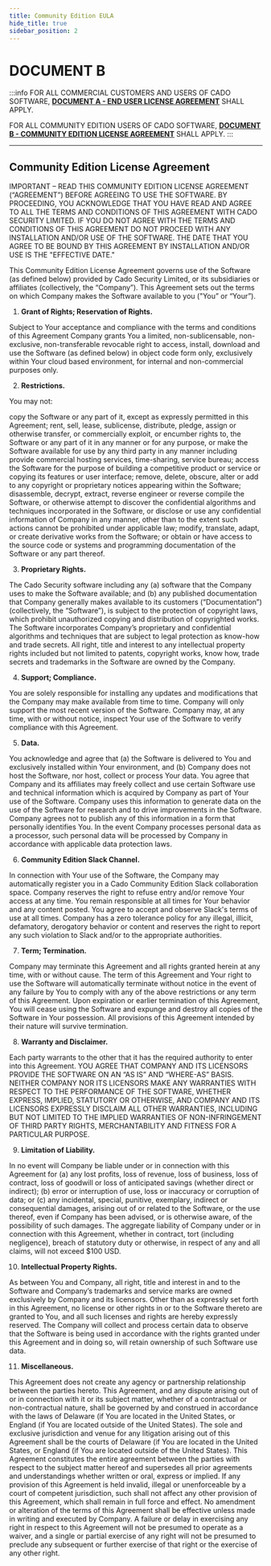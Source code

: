 ```yaml
---
title: Community Edition EULA
hide_title: true
sidebar_position: 2
---
```


# DOCUMENT B

:::info
FOR ALL COMMERCIAL CUSTOMERS AND USERS OF CADO SOFTWARE, [**DOCUMENT A - END USER LICENSE AGREEMENT**](/eula/commercial-eula#end-user-license-agreement) SHALL APPLY.

FOR ALL COMMUNITY EDITION USERS OF CADO SOFTWARE, [**DOCUMENT B - COMMUNITY EDITION LICENSE AGREEMENT**](/eula/community-eula#community-edition-license-agreement) SHALL APPLY.
:::

***

## Community Edition License Agreement

IMPORTANT – READ THIS COMMUNITY EDITION LICENSE AGREEMENT (“AGREEMENT”) BEFORE AGREEING TO USE THE SOFTWARE. BY PROCEEDING, YOU ACKNOWLEDGE THAT YOU HAVE READ AND AGREE TO ALL THE TERMS AND CONDITIONS OF THIS AGREEMENT WITH CADO SECURITY LIMITED. IF YOU DO NOT AGREE WITH THE TERMS AND CONDITIONS OF THIS AGREEMENT DO NOT PROCEED WITH ANY INSTALLATION AND/OR USE OF THE SOFTWARE. THE DATE THAT YOU AGREE TO BE BOUND BY THIS AGREEMENT BY INSTALLATION AND/OR USE IS THE "EFFECTIVE DATE." 

This Community Edition License Agreement governs use of the Software (as defined below) provided by Cado Security Limited, or its subsidiaries or affiliates (collectively, the “Company”).  This Agreement sets out the terms on which Company makes the Software available to you ("You” or “Your”).
	
1.	**Grant of Rights; Reservation of Rights.** 

Subject to Your acceptance and compliance with the terms and conditions of this Agreement Company grants You a limited, non-sublicensable, non-exclusive, non-transferable revocable right to access, install, download and use the Software (as defined below) in object code form only, exclusively within Your cloud based environment, for internal and non-commercial purposes only.  

2.	**Restrictions.** 

You may not:

copy the Software or any part of it, except as expressly permitted in this Agreement; 
rent, sell, lease, sublicense, distribute, pledge, assign or otherwise transfer, or commercially exploit, or encumber rights to, the Software or any part of it in any manner or for any purpose, or make the Software available for use by any third party in any manner including provide commercial hosting services, time-sharing, service bureau;
access the Software for the purpose of building a competitive product or service or copying its features or user interface;
remove, delete, obscure, alter or add to any copyright or proprietary notices appearing within the Software;
disassemble, decrypt, extract, reverse engineer or reverse compile the Software, or otherwise attempt to discover the confidential algorithms and techniques incorporated in the Software, or disclose or use any confidential information of Company in any manner, other than to the extent such actions cannot be prohibited under applicable law; 
modify, translate, adapt, or create derivative works from the Software; or
obtain or have access to the source code or systems and programming documentation of the Software or any part thereof.
	
3.	**Proprietary Rights.** 

The Cado Security software including any (a) software that the Company uses to make the Software available; and (b) any published documentation that Company generally makes available to its customers (“Documentation”) (collectively, the “Software”), is subject to the protection of copyright laws, which prohibit unauthorized copying and distribution of copyrighted works. The Software incorporates Company’s proprietary and confidential algorithms and techniques that are subject to legal protection as know-how and trade secrets.  All right, title and interest to any intellectual property rights included but not limited to patents, copyright works, know how, trade secrets and trademarks in the Software are owned by the Company.

4.	**Support; Compliance.** 

You are solely responsible for installing any updates and modifications that the Company may make available from time to time.  Company will only support the most recent version of the Software.  Company may, at any time, with or without notice, inspect Your use of the Software to verify compliance with this Agreement.

5.	**Data.**

You acknowledge and agree that (a) the Software is delivered to You and exclusively installed within Your environment, and (b) Company does not host the Software, nor host, collect or process Your data. You agree that Company and its affiliates may freely collect and use certain Software use and technical information which is acquired by Company as part of Your use of the Software. Company uses this information to generate data on the use of the Software for research and to drive improvements in the Software. Company agrees not to publish any of this information in a form that personally identifies You. In the event Company processes personal data as a processor, such personal data will be processed by Company in accordance with applicable data protection laws. 

6.	**Community Edition Slack Channel.** 

In connection with Your use of the Software, the Company may automatically register you in a Cado Community Edition Slack collaboration space. Company reserves the right to refuse entry and/or remove Your access at any time. You remain responsible at all times for Your behavior and any content posted. You agree to accept and observe Slack's terms of use at all times.  Company has a zero tolerance policy for any illegal, illicit, defamatory, derogatory behavior or content and reserves the right to report any such violation to Slack and/or to the appropriate authorities.

7.	**Term; Termination.**

 Company may terminate this Agreement and all rights granted herein at any time, with or without cause.  The term of this Agreement and Your right to use the Software will automatically terminate without notice in the event of any failure by You to comply with any of the above restrictions or any term of this Agreement.  Upon expiration or earlier termination of this Agreement, You will cease using the Software and expunge and destroy all copies of the Software in Your possession. All provisions of this Agreement intended by their nature will survive termination.
 
8.	**Warranty and Disclaimer.** 

Each party warrants to the other that it has the required authority to enter into this Agreement. YOU AGREE THAT COMPANY AND ITS LICENSORS PROVIDE THE SOFTWARE ON AN “AS IS” AND “WHERE-AS” BASIS. NEITHER COMPANY NOR ITS LICENSORS MAKE ANY WARRANTIES WITH RESPECT TO THE PERFORMANCE OF THE SOFTWARE, WHETHER EXPRESS, IMPLIED, STATUTORY OR OTHERWISE, AND COMPANY AND ITS LICENSORS EXPRESSLY DISCLAIM ALL OTHER WARRANTIES, INCLUDING BUT NOT LIMITED TO THE IMPLIED WARRANTIES OF NON-INFRINGEMENT OF THIRD PARTY RIGHTS, MERCHANTABILITY AND FITNESS FOR A PARTICULAR PURPOSE.

9.	**Limitation of Liability.**  

In no event will Company be liable under or in connection with this Agreement for (a) any lost profits, loss of revenue, loss of business, loss of contract, loss of goodwill or loss of anticipated savings (whether direct or indirect); (b) error or interruption of use, loss or inaccuracy or corruption of data; or (c) any incidental, special, punitive, exemplary, indirect or consequential damages, arising out of or related to the Software, or the use thereof, even if Company has been advised, or is otherwise aware, of the possibility of such damages. The aggregate liability of Company under or in connection with this Agreement, whether in contract, tort (including negligence), breach of statutory duty or otherwise, in respect of any and all claims, will not exceed $100 USD.  

10.	**Intellectual Property Rights.** 

As between You and Company, all right, title and interest in and to the Software and Company’s trademarks and service marks are owned exclusively by Company and its licensors. Other than as expressly set forth in this Agreement, no license or other rights in or to the Software thereto are granted to You, and all such licenses and rights are hereby expressly reserved. The Company will collect and process certain data to observe that the Software is being used in accordance with the rights granted under this Agreement and in doing so, will retain ownership of such Software use data. 

11.	**Miscellaneous.** 

This Agreement does not create any agency or partnership relationship between the parties hereto.  This Agreement, and any dispute arising out of or in connection with it or its subject matter, whether of a contractual or non-contractual nature, shall be governed by and construed in accordance with the laws of Delaware (if You are located in the United States, or England (if You are located outside of the United States).  The sole and exclusive jurisdiction and venue for any litigation arising out of this Agreement shall be the courts of Delaware (if You are located in the United States, or England (if You are located outside of the United States). This Agreement constitutes the entire agreement between the parties with respect to the subject matter hereof and supersedes all prior agreements and understandings whether written or oral, express or implied.  If any provision of this Agreement is held invalid, illegal or unenforceable by a court of competent jurisdiction, such shall not affect any other provision of this Agreement, which shall remain in full force and effect.  No amendment or alteration of the terms of this Agreement shall be effective unless made in writing and executed by Company.  A failure or delay in exercising any right in respect to this Agreement will not be presumed to operate as a waiver, and a single or partial exercise of any right will not be presumed to preclude any subsequent or further exercise of that right or the exercise of any other right. 


